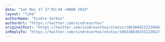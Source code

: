 ```yaml
---
date: "Sat Nov 17 17:03:44 +0000 2018"
layout: "like"
authorName: "Sindre Sorhus"
authorUrl: "https://twitter.com/sindresorhus"
originalPost: "https://twitter.com/sindresorhus/status/1063840122238468096"
inReplyTo: "https://twitter.com/sindresorhus/status/1063386302551220225"
---
```

